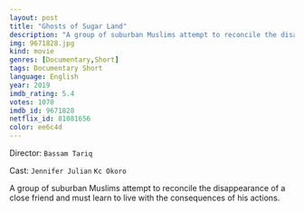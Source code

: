 ```yaml
---
layout: post
title: "Ghosts of Sugar Land"
description: "A group of suburban Muslims attempt to reconcile the disappearance of a close friend and must learn to live with the consequences of his actions..."
img: 9671828.jpg
kind: movie
genres: [Documentary,Short]
tags: Documentary Short 
language: English
year: 2019
imdb_rating: 5.4
votes: 1070
imdb_id: 9671828
netflix_id: 81081656
color: ee6c4d
---
```

Director: `Bassam Tariq`  

Cast: `Jennifer Julian` `Kc Okoro` 

A group of suburban Muslims attempt to reconcile the disappearance of a close friend and must learn to live with the consequences of his actions.